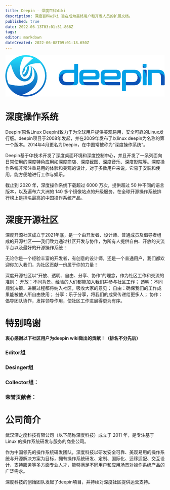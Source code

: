 ```yaml
---
title: Deepin - 深度百科Wiki
description: 深度百科wiki 旨在成为最终用户和开发人员的扩展文档。
published: true
date: 2022-06-13T03:01:51.866Z
tags: 
editor: markdown
dateCreated: 2022-06-08T09:01:18.650Z
---
```


![deepin_logo_1.png](/deepin_logo_1.png)
# 深度操作系统
Deepin(原名Linux Deepin)致力于为全球用户提供美观易用，安全可靠的Linux发行版。deepin项目于2008年发起，并在2009年发布了以linux deepin为名称的第一个版本。2014年4月更名为Deepin，在中国常被称为“深度操作系统“。 

Deepin基于Qt技术开发了深度桌面环境和深度控制中心，并且开发了一系列面向日常使用的深度特色应用如深度商店、深度截图、深度音乐、深度影院等。深度操作系统非常注重易用的体验和美观的设计，对于多数用户来说，它易于安装和使用，能方便地进行工作与娱乐。

截止到 2020 年，深度操作系统下载超过 6000 万次，提供超过 50 种不同的语言版本，以及遍布六大洲的 140 多个镜像站点的升级服务。在全球开源操作系统排行榜上是排名最高的中国操作系统产品。

# 深度开源社区
深度开源社区成立于2021年底，是一个由开发者、设计师、普通成员及倡导者组成的开源社区——我们致力通过社区开发与协作，为所有人提供自由、开放的交流平台以及最好的开源操作系统！

无论你是一个经验丰富的开发者，有创意的设计师，还是一个普通用户，我们都欢迎你加入我们，为社区贡献一份属于你的力量！ 

深度开源社区以“开放、透明、自由、分享、协作”的理念，作为社区工作和交流的准则：
开放：不同背景、经验的人们都能加入我们并参与社区工作； 
透明：不同规划决策、进展过程都将纳入社区，吸收大家的意见； 
自由：确保我们的工作成果能被他人所自由使用； 分享：乐于分享，将我们的成果传递给更多人； 
协作：倡导团队协作，发挥领导作用，使社区工作进展得更为有序。

# 特别鸣谢
**衷心感谢以下社区用户为deepin wiki做出的贡献！（排名不分先后）**

### Editor组


### Desinger组


### Collector组：

### 荣誉贡献者：

# 公司简介
武汉深之度科技有限公司（以下简称深度科技）成立于 2011 年，是专注基于 Linux 的操作系统研发与服务的商业公司。

作为中国领先的操作系统研发团队，深度科技以研发安全可靠、美观易用的操作系统与开源解决方案为目标，拥有操作系统研发、定制、国际化、迁移适配、交互设计、支持服务等多方面专业人才，能够满足不同用户和应用场景对操作系统产品的广泛需求。

深度科技的创始团队发起了deepin项目，并持续对深度社区提供运营支持。